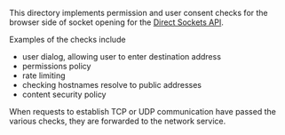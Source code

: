 This directory implements permission and user consent checks for the
browser side of socket opening for the [Direct Sockets API](
https://github.com/WICG/raw-sockets/blob/master/docs/explainer.md).

Examples of the checks include
- user dialog, allowing user to enter destination address
- permissions policy
- rate limiting
- checking hostnames resolve to public addresses
- content security policy

When requests to establish TCP or UDP communication have passed the
various checks, they are forwarded to the network service.
